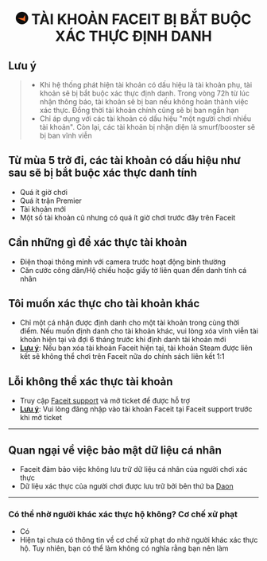 <h1 align="center"><img width="25px" style="border-radius: 50%" src="https://raw.githubusercontent.com/tori2105/CS2-Ultimate-Guide/refs/heads/main/IMG/faceit.png"> TÀI KHOẢN FACEIT BỊ BẮT BUỘC XÁC THỰC ĐỊNH DANH</h1>

<h2>Lưu ý</h2>

> -  Khi hệ thống phát hiện tài khoản có dấu hiệu là tài khoản phụ, tài khoản sẽ bị bắt buộc xác thực định danh. Trong vòng 72h từ lúc nhận thông báo, tài khoản sẽ bị ban nếu không hoàn thành việc xác thực. Đồng thời tài khoản chính cũng sẽ bị ban ngắn hạn
> - Chỉ áp dụng với các tài khoản có dấu hiệu "một người chơi nhiều tài khoản". Còn lại, các tài khoản bị nhận diện là smurf/booster sẽ bị ban vĩnh viễn
## Từ mùa 5 trở đi, các tài khoản có dấu hiệu như sau sẽ bị bắt buộc xác thực danh tính
- Quá ít giờ chơi
- Quá ít trận Premier
- Tài khoản mới
- Một số tài khoản cũ nhưng có quá ít giờ chơi trước đây trên Faceit
## Cần những gì để xác thực tài khoản
- Điện thoại thông minh với camera trước hoạt động bình thường
- Căn cước công dân/Hộ chiếu hoặc giấy tờ liên quan đến danh tính cá nhân
## Tôi muốn xác thực cho tài khoản khác
- Chỉ một cá nhân được định danh cho một tài khoản trong cùng thời điểm. Nếu muốn định danh cho tài khoản khác, vui lòng xóa vĩnh viễn tài khoản hiện tại và đợi 6 tháng trước khi định danh tài khoản mới
- <ins>**Lưu ý**</ins>: Nếu bạn xóa tài khoản Faceit hiện tại, tài khoản Steam được liên kết sẽ không thể chơi trên Faceit nữa do chính sách liên kết 1:1
## Lỗi không thể xác thực tài khoản
- Truy cập [Faceit support](https://support.faceit.com/hc/en-us/requests/new) và mở ticket để được hỗ trợ
- <ins>**Lưu ý**</ins>: Vui lòng đăng nhập vào tài khoản Faceit tại Faceit support trước khi mở ticket
<hr>

## Quan ngại về việc bảo mật dữ liệu cá nhân
- Faceit đảm bảo việc không lưu trữ dữ liệu cá nhân của người chơi xác thực
- Dữ liệu xác thực của người chơi được lưu trữ bởi bên thứ ba [Daon](https://www.daon.com/about-us/)
<hr>

### Có thể nhờ người khác xác thực hộ không? Cơ chế xử phạt
- Có
- Hiện tại chưa có thông tin về cơ chế xử phạt do nhờ người khác xác thực hộ. Tuy nhiên, bạn có thể làm không có nghĩa rằng bạn nên làm
